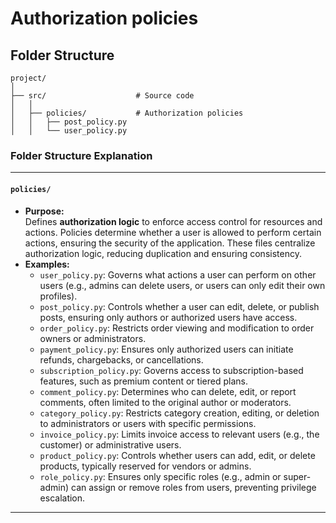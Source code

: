# Authorization policies

## Folder Structure

```
project/
│
├── src/                    # Source code
│   │
│   ├── policies/           # Authorization policies
│   │   ├── post_policy.py
│   │   └── user_policy.py
```


### **Folder Structure Explanation**

* * *

#### **`policies/`**

- **Purpose:**  
  Defines **authorization logic** to enforce access control for resources and actions. Policies determine whether a user is allowed to perform certain actions, ensuring the security of the application. These files centralize authorization logic, reducing duplication and ensuring consistency.
- **Examples:**
    - `user_policy.py`: Governs what actions a user can perform on other users (e.g., admins can delete users, or users can only edit their own profiles).
    - `post_policy.py`: Controls whether a user can edit, delete, or publish posts, ensuring only authors or authorized users have access.
    - `order_policy.py`: Restricts order viewing and modification to order owners or administrators.
    - `payment_policy.py`: Ensures only authorized users can initiate refunds, chargebacks, or cancellations.
    - `subscription_policy.py`: Governs access to subscription-based features, such as premium content or tiered plans.
    - `comment_policy.py`: Determines who can delete, edit, or report comments, often limited to the original author or moderators.
    - `category_policy.py`: Restricts category creation, editing, or deletion to administrators or users with specific permissions.
    - `invoice_policy.py`: Limits invoice access to relevant users (e.g., the customer) or administrative users.
    - `product_policy.py`: Controls whether users can add, edit, or delete products, typically reserved for vendors or admins.
    - `role_policy.py`: Ensures only specific roles (e.g., admin or super-admin) can assign or remove roles from users, preventing privilege escalation.

* * *
